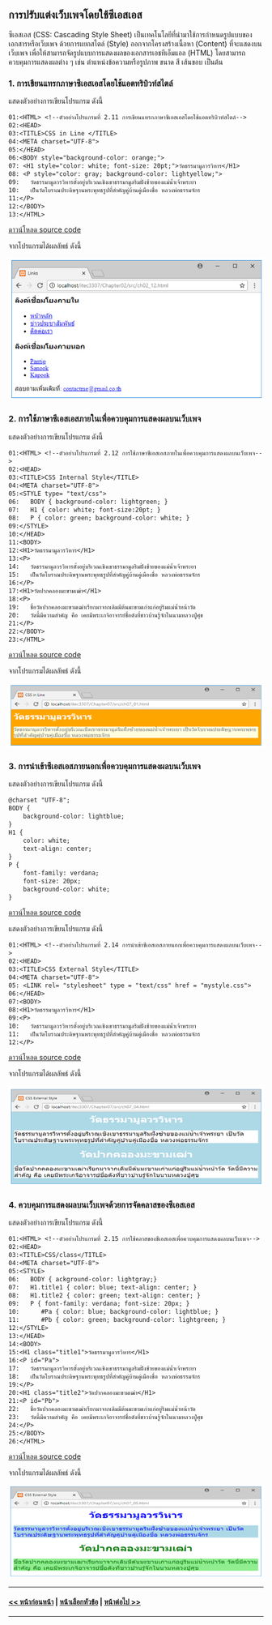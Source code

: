 ## การปรับแต่งเว็บเพจโดยใช้ซีเอสเอส

ซีเอสเอส (CSS: Cascading Style Sheet) เป็นเทคโนโลยีที่นำมาใช้การกำหนดรูปแบบของเอกสารหรือเว็บเพจ ด้วยการแยกสไตล์ (Style) ออกจากโครงสร้างเนื้อหา (Content) ที่จะแสดงบนเว็บเพจ เพื่อให้สามารถจัดรูปแบบการแสดงผลของเอกสารเอชทีเอ็มแอล (HTML) โดยสามารถควบคุมการแสดงผลต่าง ๆ เช่น ตำแหน่งข้อความหรือรูปภาพ ขนาด สี เส้นขอบ เป็นต้น

### 1. การเขียนแทรกภาษาซีเอสเอสโดยใช้แอตทริบิวท์สไตล์

แสดงตัวอย่างการเขียนโปรแกรม ดังนี้

```
01:<HTML> <!--ตัวอย่างโปรแกรมที่ 2.11 การเขียนแทรกภาษาซีเอสเอสโดยใช้แอตทริบิวท์สไตล์-->
02:<HEAD>
03:<TITLE>CSS in Line </TITLE>
04:<META charset="UTF-8">
05:</HEAD>
06:<BODY style="background-color: orange;">
07:	<H1 style="color: white; font-size: 20pt;">วัดธรรมามูลวรวิหาร</H1>
08:	<P style="color: gray; background-color: lightyellow;">
09:	  วัดธรรมามูลวรวิหารตั้งอยู่บริเวณเชิงเขาธรรมามูลริมฝั่งซ้ายของแม่น้ำเจ้าพระยา 
10:	  เป็นวัดโบราณประดิษฐานพระพุทธรูปที่สำคัญคู่บ้านคู่เมืองชื่อ หลวงพ่อธรรมจักร
11:</P> 
12:</BODY>
13:</HTML>
```

[ดาวน์โหลด source code](src/ch02_11.php)

จากโปรแกรมได้ผลลัพธ์ ดังนี้

<img src=img/0211.png>

### 2. การใช้ภาษาซีเอสเอสภายในเพื่อควบคุมการแสดงผลบนเว็บเพจ

แสดงตัวอย่างการเขียนโปรแกรม ดังนี้

```
01:<HTML> <!--ตัวอย่างโปรแกรมที่ 2.12 การใช้ภาษาซีเอสเอสภายในเพื่อควบคุมการแสดงผลบนเว็บเพจ-->
02:<HEAD>
03:<TITLE>CSS Internal Style</TITLE>
04:<META charset="UTF-8">
05:<STYLE type= "text/css">
06:	  BODY { background-color: lightgreen; }
07:	  H1 { color: white; font-size:20pt; }
08:	  P { color: green; background-color: white; }
09:</STYLE> 
10:</HEAD>
11:<BODY>
12:<H1>วัดธรรมามูลวรวิหาร</H1>
13:<P>
14:	  วัดธรรมามูลวรวิหารตั้งอยู่บริเวณเชิงเขาธรรมามูลริมฝั่งซ้ายของแม่น้ำเจ้าพระยา 
15:	  เป็นวัดโบราณประดิษฐานพระพุทธรูปที่สำคัญคู่บ้านคู่เมืองชื่อ หลวงพ่อธรรมจักร
16:</P>
17:<H1>วัดปากคลองมะขามเฒ่า</H1>
18:<P>
19:	  ชื่อวัดปากคลองมะขามเฒ่าเรียกมาจากเดิมมีต้นมะขามเก่าแก่อยู่ริมแม่น้ำหน้าวัด
20:	  วัดนี้มีความสำคัญ คือ เคยมีพระเกจิอาจารย์ชื่อดังที่ชาวบ้านรู้จักในนามหลวงปู่ศุข
21:</P>
22:</BODY>
23:</HTML>
```

[ดาวน์โหลด source code](src/ch02_12.php)

จากโปรแกรมได้ผลลัพธ์ ดังนี้

<img src=img/0212.png>

### 3. การนำเข้าซีเอสเอสภายนอกเพื่อควบคุมการแสดงผลบนเว็บเพจ

แสดงตัวอย่างการเขียนโปรแกรม ดังนี้

```
@charset "UTF-8";
BODY {
    background-color: lightblue;
}
H1 {
    color: white;
    text-align: center;
}
P {
    font-family: verdana;
    font-size: 20px;
    background-color: white;
}
```

[ดาวน์โหลด source code](src/mystyle.css)

แสดงตัวอย่างการเขียนโปรแกรม ดังนี้

```
01:<HTML> <!--ตัวอย่างโปรแกรมที่ 2.14 การนำเข้าซีเอสเอสภายนอกเพื่อควบคุมการแสดงผลบนเว็บเพจ-->
02:<HEAD>
03:<TITLE>CSS External Style</TITLE>
04:<META charset="UTF-8">
05:	<LINK rel= "stylesheet" type = "text/css" href = "mystyle.css">
06:</HEAD>
07:<BODY>
08:<H1>วัดธรรมามูลวรวิหาร</H1>
09:<P>
10:	  วัดธรรมามูลวรวิหารตั้งอยู่บริเวณเชิงเขาธรรมามูลริมฝั่งซ้ายของแม่น้ำเจ้าพระยา 
11:	  เป็นวัดโบราณประดิษฐานพระพุทธรูปที่สำคัญคู่บ้านคู่เมืองชื่อ หลวงพ่อธรรมจักร
12:</P>
```

[ดาวน์โหลด source code](src/ch02_14.php)

จากโปรแกรมได้ผลลัพธ์ ดังนี้

<img src=img/0214.png>

### 4. ควบคุมการแสดงผลบนเว็บเพจด้วยการจัดคลาสของซีเอสเอส

แสดงตัวอย่างการเขียนโปรแกรม ดังนี้

```
01:<HTML> <!--ตัวอย่างโปรแกรมที่ 2.15 การใช้คลาสของซีเอสเอสเพื่อควบคุมการแสดงผลบนเว็บเพจ-->
02:<HEAD>
03:<TITLE>CSS/class</TITLE>
04:<META charset="UTF-8">
05:<STYLE>
06:	  BODY { ackground-color: lightgray;}
07:	  H1.title1 { color: blue; text-align: center; }
08:	  H1.title2 { color: green; text-align: center; }
09:	  P { font-family: verdana; font-size: 20px; }
10:	     #Pa { color: blue; background-color: lightblue; }
11:	     #Pb { color: green; background-color: lightgreen; }
12:</STYLE>
13:</HEAD>
14:<BODY>
15:<H1 class="title1">วัดธรรมามูลวรวิหาร</H1>
16:<P id="Pa">
17:	  วัดธรรมามูลวรวิหารตั้งอยู่บริเวณเชิงเขาธรรมามูลริมฝั่งซ้ายของแม่น้ำเจ้าพระยา 
18:	  เป็นวัดโบราณประดิษฐานพระพุทธรูปที่สำคัญคู่บ้านคู่เมืองชื่อ หลวงพ่อธรรมจักร
19:</P>
20:<H1 class="title2">วัดปากคลองมะขามเฒ่า</H1>
21:<P id="Pb">
22:	  ชื่อวัดปากคลองมะขามเฒ่าเรียกมาจากเดิมมีต้นมะขามเก่าแก่อยู่ริมแม่น้ำหน้าวัด
23:	  วัดนี้มีความสำคัญ คือ เคยมีพระเกจิอาจารย์ชื่อดังที่ชาวบ้านรู้จักในนามหลวงปู่ศุข
24:</P>
25:</BODY>
26:</HTML>
```

[ดาวน์โหลด source code](src/ch02_15.php)

จากโปรแกรมได้ผลลัพธ์ ดังนี้

<img src=img/0215.png>

---
#### [<< หน้าก่อนหน้า](0204.md) | [หน้าเลือกหัวข้อ](README.md) | [หน้าต่อไป >>](0210.md)
---
